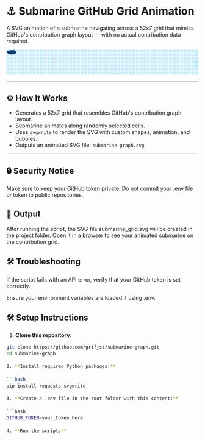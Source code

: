 # ⚓ Submarine GitHub Grid Animation

A SVG animation of a submarine navigating across a 52x7 grid that mimics GitHub's contribution graph layout — with no actual contribution data required.

<div align="center">
  <img src="https://raw.githubusercontent.com/grifjst/submarine-graph/output/submarine-graph.svg" alt="Submarine GitHub Grid Animation" />
</div>

---

## ⚙️ How It Works

- Generates a 52x7 grid that resembles GitHub's contribution graph layout.
- Submarine animates along randomly selected cells.
- Uses `svgwrite` to render the SVG with custom shapes, animation, and bubbles.
- Outputs an animated SVG file: `submarine-graph.svg`.

---

## 🔒 Security Notice
Make sure to keep your GitHub token private. Do not commit your .env file or token to public repositories.

## 📂 Output
After running the script, the SVG file submarine_grid.svg will be created in the project folder. Open it in a browser to see your animated submarine on the contribution grid.

## 🛠️ Troubleshooting
If the script fails with an API error, verify that your GitHub token is set correctly.

Ensure your environment variables are loaded if using .env.

## 🛠️ Setup Instructions

1. **Clone this repository**:

```bash
git clone https://github.com/grifjst/submarine-graph.git
cd submarine-graph

2. **Install required Python packages:**

```bash
pip install requests svgwrite

3. **Create a .env file in the root folder with this content:**

```bash
GITHUB_TOKEN=your_token_here

4. **Run the script:**








